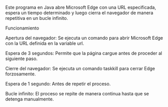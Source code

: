 Este programa en Java abre Microsoft Edge con una URL especificada, espera un tiempo determinado y luego cierra el navegador de manera repetitiva en un bucle infinito.

Funcionamiento

Apertura del navegador: Se ejecuta un comando para abrir Microsoft Edge con la URL definida en la variable url.

Espera de 3 segundos: Permite que la página cargue antes de proceder al siguiente paso.

Cierre del navegador: Se ejecuta un comando taskkill para cerrar Edge forzosamente.

Espera de 1 segundo: Antes de repetir el proceso.

Bucle infinito: El proceso se repite de manera continua hasta que se detenga manualmente.
